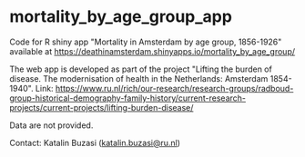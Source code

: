 # mortality_by_age_group_app
Code for R shiny app "Mortality in Amsterdam by age group, 1856-1926" available at https://deathinamsterdam.shinyapps.io/mortality_by_age_group/

The web app is developed as part of the project "Lifting the burden of disease. The modernisation of health in the Netherlands: Amsterdam 1854-1940". 
Link: https://www.ru.nl/rich/our-research/research-groups/radboud-group-historical-demography-family-history/current-research-projects/current-projects/lifting-burden-disease/

Data are not provided.

Contact: Katalin Buzasi (katalin.buzasi@ru.nl)
